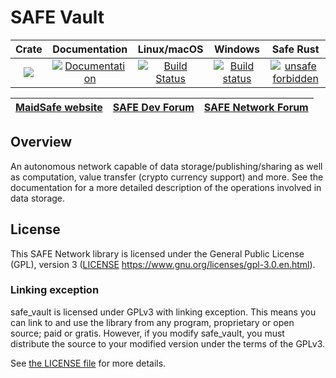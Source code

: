 # SAFE Vault

|Crate|Documentation|Linux/macOS|Windows|Safe Rust|
|:---:|:-----------:|:---------:|:-----:|:-------:|
|[![](http://meritbadge.herokuapp.com/safe_vault)](https://crates.io/crates/safe_vault)|[![Documentation](https://docs.rs/safe_vault/badge.svg)](https://docs.rs/safe_vault)|[![Build Status](https://travis-ci.com/maidsafe/safe_vault.svg?branch=master)](https://travis-ci.com/maidsafe/safe_vault)|[![Build status](https://ci.appveyor.com/api/projects/status/ohu678c6ufw8b2bn/branch/master?svg=true)](https://ci.appveyor.com/project/MaidSafe-QA/safe-vault/branch/master)|[![unsafe forbidden](https://img.shields.io/badge/unsafe-forbidden-success.svg)](https://github.com/rust-secure-code/safety-dance/)

| [MaidSafe website](https://maidsafe.net) | [SAFE Dev Forum](https://forum.safedev.org) | [SAFE Network Forum](https://safenetforum.org) |
|:----------------------------------------:|:-------------------------------------------:|:----------------------------------------------:|

## Overview

An autonomous network capable of data storage/publishing/sharing as well as computation, value transfer (crypto currency support) and more. See the documentation for a more detailed description of the operations involved in data storage.

## License

This SAFE Network library is licensed under the General Public License (GPL), version 3 ([LICENSE](LICENSE) https://www.gnu.org/licenses/gpl-3.0.en.html).

### Linking exception

safe_vault is licensed under GPLv3 with linking exception. This means you can link to and use the library from any program, proprietary or open source; paid or gratis. However, if you modify safe_vault, you must distribute the source to your modified version under the terms of the GPLv3.

See [the LICENSE file](LICENSE) for more details.
